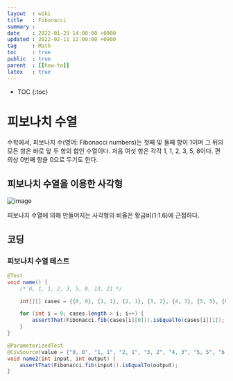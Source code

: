 ```yaml
---
layout  : wiki
title   : Fibonacci
summary :
date    : 2022-01-23 14:00:00 +0900
updated : 2022-02-11 12:00:00 +0900
tag     : Math
toc     : true
public  : true
parent  : [[how-to]]
latex   : true
---
```

* TOC
{:toc}

# 피보나치 수열
수학에서, 피보나치 수(영어: Fibonacci numbers)는 첫째 및 둘째 항이 1이며 그 뒤의 모든 항은 바로 앞 두 항의 합인 수열이다. 처음 여섯 항은 각각 1, 1, 2, 3, 5, 8이다. 편의상 0번째 항을 0으로 두기도 한다.

## 피보나치 수열을 이용한 사각형
![image](https://user-images.githubusercontent.com/60500649/150665710-790a7f1f-fa24-4656-9f5e-6d29c58cba0a.png)

피보나치 수열에 의해 만들어지는 사각형의 비율은 황금비(1:1.6)에 근접하다.<br>

## 코딩
### 피보나치 수열 테스트
```java
@Test
void name() {
    /* 0, 1, 1, 2, 3, 5, 8, 13, 21 */

    int[][] cases = {{0, 0}, {1, 1}, {2, 1}, {3, 2}, {4, 3}, {5, 5}, {6, 8}, {7, 13}};

    for (int i = 0; cases.length > i; i++) {
        assertThat(Fibonacci.fib(cases[i][0])).isEqualTo(cases[i][1]);
    }
}
```

```java
@ParameterizedTest
@CsvSource(value = {"0, 0", "1, 1", "2, 1", "3, 2", "4, 3", "5, 5", "6, 8", "7, 13"})
void name2(int input, int output) {
    assertThat(Fibonacci.fib(input)).isEqualTo(output);
}
```

